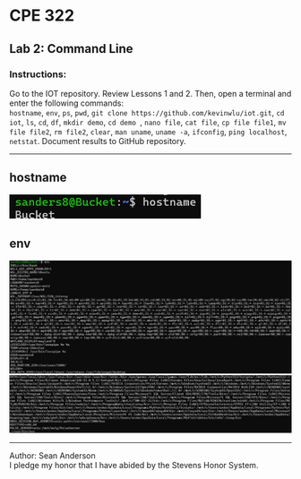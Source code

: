 # CPE 322
## Lab 2: Command Line
### Instructions:
Go to the IOT repository. Review Lessons 1 and 2. Then, open a terminal and enter the following commands:</br>
`hostname`, 
`env`, 
`ps`, 
`pwd`, 
`git clone https://github.com/kevinwlu/iot.git`, 
`cd iot`, 
`ls`, 
`cd`, 
`df`, 
`mkdir demo`, 
`cd demo `, 
`nano file`, 
`cat file`, 
`cp file file1`, 
`mv file file2`, 
`rm file2`, 
`clear`, 
`man uname`, 
`uname -a`, 
`ifconfig`, 
`ping localhost`, 
`netstat`. 
Document results to GitHub repository.

---

## hostname
![terminal view of hostname](Lab2Images/hostname.png)

## env
![terminal view of env1](Lab2Images/envPic1.png)
![terminal view of env2](Lab2Images/envPic2.png)

---

Author: Sean Anderson </br>
I pledge my honor that I have abided by the Stevens Honor System.
